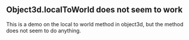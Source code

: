 ## Object3d.localToWorld does not seem to work

This is a demo on the local to world method in object3d, but the method does not seem to do anything.